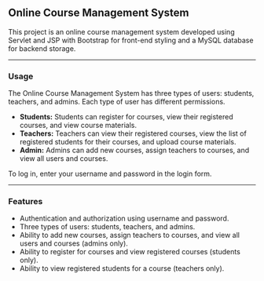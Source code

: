 ## Online Course Management System

This project is an online course management system developed using Servlet and JSP with Bootstrap for front-end styling and a MySQL database for backend storage.

---

### Usage

The Online Course Management System has three types of users: students, teachers, and admins. Each type of user has different permissions.

- **Students:** Students can register for courses, view their registered courses, and view course materials.
- **Teachers:** Teachers can view their registered courses, view the list of registered students for their courses, and upload course materials.
- **Admin:** Admins can add new courses, assign teachers to courses, and view all users and courses.

To log in, enter your username and password in the login form.

---

### Features

- Authentication and authorization using username and password.
- Three types of users: students, teachers, and admins.
- Ability to add new courses, assign teachers to courses, and view all users and courses (admins only).
- Ability to register for courses and view registered courses (students only).
- Ability to view registered students for a course (teachers only).
